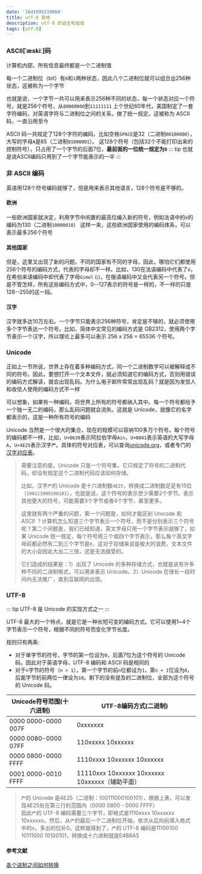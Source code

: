 ```yaml
---
date: '1641695219864'
title: utf-8 是啥
description: utf-8 的诞生和组成
tags: [utf-8]
---
```


### ASCII[ˈæskiː]码
计算机内部，所有信息最终都是一个二进制值

每一个二进制位（bit）有`0`和`1`两种状态，因此八个二进制位就可以组合出256种状态，这被称为一个字节
  
也就是说，一个字节一共可以用来表示256种不同的状态，每一个状态对应一个符号，就是256个符号，从`00000000`到`11111111`
上个世纪60年代，美国制定了一套字符编码，对英语字符与二进制位之间的关系，做了统一规定。这被称为 ASCII 码，一直沿用至今  

ASCII 码一共规定了128个字符的编码，比如空格`SPACE`是32（二进制`00100000`），大写的字母`A`是65（二进制`01000001`）。
这128个符号（包括32个不能打印出来的控制符号），只占用了一个字节的后面7位，**最前面的一位统一规定为`0`**
::: tip
也就是说ASCII编码只用到了一个字节能表示的一半
:::

### 非 ASCII 编码
英语用128个符号编码就够了，但是用来表示其他语言，128个符号是不够的。

#### 欧洲  
一些欧洲国家就决定，利用字节中闲置的最高位编入新的符号，例如法语中的`é`的编码为130（二进制`10000010`）
这样一来，这些欧洲国家使用的编码体系，可以表示最多256个符号

#### 其他国家  
但是，这里又出现了新的问题。不同的国家有不同的字母，因此，哪怕它们都使用256个符号的编码方式，代表的字母却不一样。比如，130在法语编码中代表了`é`，在希伯来语编码中却代表了字母`Gimel` (`ג`)，在俄语编码中又会代表另一个符号。但是不管怎样，所有这些编码方式中，0--127表示的符号是一样的，不一样的只是128--255的这一段。

#### 汉字  
汉字就多达10万左右。一个字节只能表示256种符号，肯定是不够的，就必须使用多个字节表达一个符号。比如，简体中文常见的编码方式是 GB2312，使用两个字节表示一个汉字，所以理论上最多可以表示 256 x 256 = 65536 个符号。

### Unicode

正如上一节所说，世界上存在着多种编码方式，同一个二进制数字可以被解释成不同的符号。因此，要想打开一个文本文件，就必须知道它的编码方式，否则用错误的编码方式解读，就会出现乱码。为什么电子邮件常常出现乱码？就是因为发信人和收信人使用的编码方式不一样

可以想象，如果有一种编码，将世界上所有的符号都纳入其中。每一个符号都给予一个独一无二的编码，那么乱码问题就会消失。这就是 Unicode，就像它的名字都表示的，这是一种所有符号的编码

Unicode 当然是一个很大的集合，现在的规模可以容纳100多万个符号。每个符号的编码都不一样，比如，`U+0639`表示阿拉伯字母`Ain`，`U+0041`表示英语的大写字母`A`，`U+4E25`表示汉字`严`。具体的符号对应表，可以查询[unicode.org](http://www.unicode.org/)，或者专门的[汉字对应表](http://www.chi2ko.com/tool/CJK.htm)。

> 需要注意的是，Unicode 只是一个符号集，它只规定了符号的二进制代码，却没有规定这个二进制代码应该如何存储。
>
> 比如，汉字`严`的 Unicode 是十六进制数`4E25`，转换成二进制数足足有15位（`100111000100101`），也就是说，这个符号的表示至少需要2个字节。表示其他更大的符号，可能需要3个字节或者4个字节，甚至更多。
>
> 这里就有两个严重的问题，第一个问题是，如何才能区别 Unicode 和 ASCII ？计算机怎么知道三个字节表示一个符号，而不是分别表示三个符号呢？第二个问题是，我们已经知道，英文字母只用一个字节表示就够了，如果 Unicode 统一规定，每个符号用三个或四个字节表示，那么每个英文字母前都必然有二到三个字节是`0`，这对于存储来说是极大的浪费，文本文件的大小会因此大出二三倍，这是无法接受的。
>
> 它们造成的结果是：1）出现了 Unicode 的多种存储方式，也就是说有许多种不同的二进制格式，可以用来表示 Unicode。2）Unicode 在很长一段时间内无法推广，直到互联网的出现。

### UTF-8
::: tip
UTF-8 是 Unicode 的实现方式之一
:::

UTF-8 最大的一个特点，就是它是一种长短可变的编码方式。它可以使用1~4个字节表示一个符号，根据不同的符号而变化字节长度。

规则只有两条:
- 对于单字节的符号，字节的第一位设为`0`，后面7位为这个符号的 Unicode 码。因此对于英语字母，UTF-8 编码和 ASCII 码是相同的
- 对于`n`字节的符号（`n > 1`），第一个字节的前`n`位都设为`1`，第`n + 1`位设为`0`，后面字节的前两位一律设为`10`。剩下的没有提及的二进制位，全部为这个符号的 Unicode 码。

| Unicode符号范围(十六进制)   | UTF-8编码方式(二进制)                            |
|---------------------|-------------------------------------------|
| 0000 0000-0000 007F | 0xxxxxxx                                  |
| 0000 0080-0000 07FF | 110xxxxx 10xxxxxx                         |
| 0000 0800-0000 FFFF | 1110xxxx 10xxxxxx 10xxxxxx                |
| 0001 0000-0010 FFFF | 11110xxx 10xxxxxx 10xxxxxx 10xxxxxx（辅助平面） |

> `严`的 Unicode 是4E25（二进制：100111000100101），根据上表，可以发现4E25处在第三行的范围内（0000 0800 - 0000 FFFF）  
> 因此`严`的 UTF-8 编码需要三个字节，即格式是1110xxxx 10xxxxxx 10xxxxxx。然后，从`严`的最后一个二进制位开始，依次从后向前填入格式中的x，多出的位补0。这样就得到了，`严`的 UTF-8 编码是11100100 10111000 10100101，转换成十六进制就是E4B8A5

#### 参考文献
[各个进制之间如何转换](https://www.cnblogs.com/gaizai/p/4233780.html)
